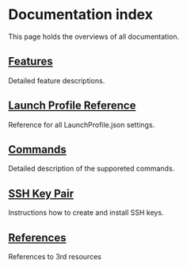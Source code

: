 # Documentation index
This page holds the overviews of all documentation.

## [Features](Features.md)
Detailed feature descriptions.

## [Launch Profile Reference](LaunchProfile.md)
Reference for all LaunchProfile.json settings.

## [Commands](Commands.md)
Detailed description of the supporeted commands.

## [SSH Key Pair](SshKeyPair.md)
Instructions how to create and install SSH keys.

## [References](references.md)
References to 3rd resources